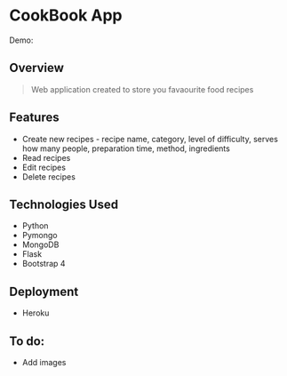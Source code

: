 
# CookBook App
Demo: 

## Overview

> Web application created to store you favaourite food recipes

## Features

* Create new recipes - recipe name, category, level of difficulty, serves how many people, preparation time, method, ingredients
* Read recipes 
* Edit recipes
* Delete recipes

## Technologies Used

* Python
* Pymongo
* MongoDB
* Flask
* Bootstrap 4

## Deployment

* Heroku

## To do:
- Add images
